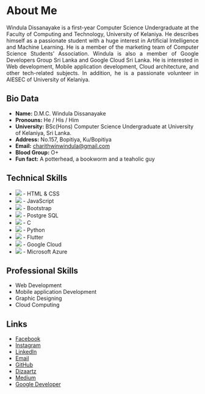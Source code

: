 # About Me
<!--<img width="1000" align='center' src="https://github.com/winduladissanayake/winduladissanayake/blob/main/readme_header.png">-->
<p align='justify'>
Windula Dissanayake is a first-year Computer Science Undergraduate at the Faculty of Computing and Technology, University of Kelaniya. He describes himself as a passionate student with a huge interest in Artificial Intelligence and Machine Learning. He is a member of the marketing team of Computer Science Students’ Association. Windula is also a member of Google Developers Group Sri Lanka and Google Cloud Sri Lanka. He is interested in Web development, Mobile application development, Cloud architecture, and other tech-related subjects. In addition, he is a passionate volunteer in AIESEC of University of Kelaniya.
</p>

## Bio Data
<!--</p><img width="300" align='right' src="https://media.giphy.com/media/qgQUggAC3Pfv687qPC/giphy.gif"><br>-->
- <b>Name:</b> D.M.C. Windula Dissanayake 
- <b>Pronouns:</b> He / His / Him
- <b>University:</b> BSc(Hons) Computer Science Undergraduate at University of Kelaniya, Sri Lanka. 
- <b>Address:</b> No.157, Bopitiya, Ku/Bopitiya
- <b>Email:</b> charithwinwindula@gmail.com
- <b>Blood Group:</b> O+
- <b>Fun fact:</b> A potterhead, a bookworm and a teaholic guy 
</p>

## Technical Skills
- ![](https://us-central1-progress-markdown.cloudfunctions.net/progress/70) - HTML & CSS <br>
- ![](https://us-central1-progress-markdown.cloudfunctions.net/progress/50) - JavaScript <br>
- ![](https://us-central1-progress-markdown.cloudfunctions.net/progress/50) - Bootstrap <br>
- ![](https://us-central1-progress-markdown.cloudfunctions.net/progress/30) - Postgre SQL<br>
- ![](https://us-central1-progress-markdown.cloudfunctions.net/progress/50) - C <br>
- ![](https://us-central1-progress-markdown.cloudfunctions.net/progress/20) - Python <br>
- ![](https://us-central1-progress-markdown.cloudfunctions.net/progress/10) - Flutter <br>
- ![](https://us-central1-progress-markdown.cloudfunctions.net/progress/05) - Google Cloud <br>
- ![](https://us-central1-progress-markdown.cloudfunctions.net/progress/05) - Microsoft Azure <br>

## Professional Skills
- Web Development
- Mobile application Development
- Graphic Designing
- Cloud Computing

## Links
- [Facebook](https://www.facebook.com/winduladissanayake)
- [Instagram](https://www.instagram.com/ncloyal__/)
- [LinkedIn](https://www.linkedin.com/in/winduladissanayake/)
- [Email](charithwinwindula@gmail.com)
- [GitHub](https://github.com/windulad)
- [Dizaartz](https://www.instagram.com/dizaartz/)
- [Medium](https://medium.com/@windula)
- [Google Developer](https://g.dev/windula)

<!---
winduladissanayake/winduladissanayake is a ✨ special ✨ repository because its `README.md` (this file) appears on your GitHub profile.
You can click the Preview link to take a look at your changes.
--->
